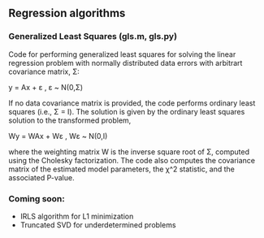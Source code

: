 ## Regression algorithms

### Generalized Least Squares (gls.m, gls.py)

Code for performing generalized least squares for solving the linear regression problem with normally distributed data errors with arbitrart covariance matrix, Σ:

  y = Ax + ε ,   ε ~ N(0,Σ)

If no data covariance matrix is provided, the code performs ordinary least squares (i.e., Σ = Ι). The solution is given by the ordinary least squares solution to the transformed problem,

  Wy = WAx + Wε ,   Wε ~ N(0,I)

where the weighting matrix W is the inverse square root of Σ, computed using the Cholesky factorization. The code also computes the covariance matrix of the estimated model parameters, the χ^2 statistic, and the associated P-value.

### Coming soon:

* IRLS algorithm for L1 minimization
* Truncated SVD for underdetermined problems
